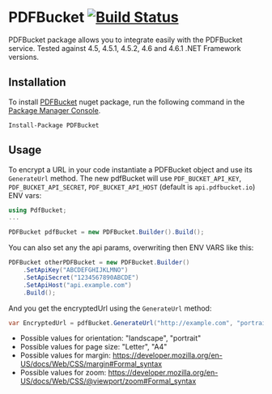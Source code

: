 # PDFBucket   [![Build Status](https://ci.appveyor.com/api/projects/status/github/pdfbucket/pdfbucket-c-sharp)](https://ci.appveyor.com/project/galopezb/pdfbucket-c-sharp/build/tests)

PDFBucket package allows you to integrate easily with the PDFBucket service. Tested against 4.5, 4.5.1, 4.5.2, 4.6 and 4.6.1 .NET Framework versions.

## Installation

To install [PDFBucket](https://www.nuget.org/packages/PDFBucket) nuget package, run the following command in the [Package Manager Console](https://docs.nuget.org/consume/package-manager-console).

```
Install-Package PDFBucket
```

## Usage

To encrypt a URL in your code instantiate a PDFBucket object and use its `GenerateUrl` method.
The new pdfBucket will use `PDF_BUCKET_API_KEY`, `PDF_BUCKET_API_SECRET`, `PDF_BUCKET_API_HOST` (default is `api.pdfbucket.io`) ENV vars:

```c#
using PdfBucket;
...

PDFBucket pdfBucket = new PDFBucket.Builder().Build();
```

You can also set any the api params, overwriting then ENV VARS like this:

```c#
PDFBucket otherPDFBucket = new PDFBucket.Builder()
	.SetApiKey("ABCDEFGHIJKLMNO")
	.SetApiSecret("1234567890ABCDE")
	.SetApiHost("api.example.com")
	.Build();
```

And you get the encryptedUrl using the `GenerateUrl` method:

```c#
var EncryptedUrl = pdfBucket.GenerateUrl("http://example.com", "portrait", "A4", "0", "1");
```

* Possible values for orientation: "landscape", "portrait"
* Possible values for page size: "Letter", "A4"
* Possible values for margin: https://developer.mozilla.org/en-US/docs/Web/CSS/margin#Formal_syntax
* Possible values for zoom: https://developer.mozilla.org/en-US/docs/Web/CSS/@viewport/zoom#Formal_syntax
